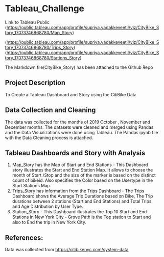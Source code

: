 # Tableau_Challenge

Link to Tableau Public 
(https://public.tableau.com/app/profile/supriya.vadakkeveetil/viz/CityBike_Story_17073746868780/Map_Story)

(https://public.tableau.com/app/profile/supriya.vadakkeveetil/viz/CityBike_Story_17073746868780/Trips_Story)
(https://public.tableau.com/app/profile/supriya.vadakkeveetil/viz/CityBike_Story_17073746868780/Stations_Story)

The Markdown file(CityBike_Story) has been attached to the Github Repo
## Project Description
To Create a Tableau Dashboard and Story using the CitiBike Data

## Data Collection and Cleaning
The data was collected for the months of 2019 October , November and December months. The datasets were cleaned and merged using Pandas and the Data Visualizations were done using Tableau.
The Pandas ipynb file with the Data Cleaning process is attached. 

## Tableau Dashboards and Story with Analysis
1. Map_Story has the Map of Start and End Stations - This Dashboard story illustrates the Start and End Station Map. It allows to choose the month of Start /Stop and the size of the marker is based on the distinct count of bikeid. Also specifies the Color based on the Usertype in the Start Stations Map.
2. Trips_Story has information from the Trips Dashboard - The Trips Dashboard shows the Average Trip Durations based on Bike, The Trip durations between 2 stations (Start and End Stations) and Total Trips and Age Distribution by User Type.
3. Station_Story - This Dashboard illustrates the Top 10 Start and End Stations in New York City - Grove Path is the Top station to Start and  also to End  the trip in New York City.

## References:
Data was collected from
[
](https://citibikenyc.com/system-data)https://citibikenyc.com/system-data

